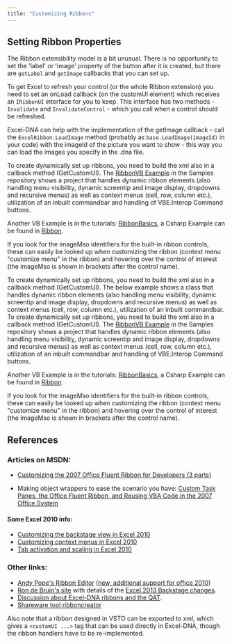 ```yaml
---
title: "Customizing Ribbons"
---
```

## Setting Ribbon Properties

The Ribbon extensibility model is a bit unusual. There is no opportunity to set the 'label' or 'image' property of the button after it is created, but there are `getLabel` and `getImage` callbacks that you can set up.

To get Excel to refresh your control (or the whole Ribbon extension) you need to set an onLoad callback (on the customUI element) which receives an `IRibbonUI` interface for you to keep. This interface has two methods - `Invalidate` and `InvalidateControl` - which you call when a control should be refreshed.

Excel-DNA can help with the implementation of the getImage callback - call the `ExcelRibbon.LoadImage` method (probably as `base.LoadImage(imageId)` in your code) with the imageId of the picture you want to show - this way you can load the images you specify in the .dna file.

To create dynamically set up ribbons, you need to build the xml also in a callback method (GetCustomUI). The [RibbonVB Example](https://github.com/Excel-DNA/Samples/tree/master/RibbonVB) in the Samples repository shows a project that handles dynamic ribbon elements (also handling menu visibility, dynamic screentip and image display, dropdowns and recursive menus) 
as well as context menus (cell, row, column etc.), utilization of an inbuilt commandbar and handling of VBE.Interop Command buttons.

Another VB Example is in the tutorials: [RibbonBasics](https://github.com/Excel-DNA/Tutorials/tree/master/Fundamentals/RibbonBasics), a Csharp Example can be found in [Ribbon](https://github.com/Excel-DNA/Samples/tree/master/Ribbon).

If you look for the imageMso identifiers for the built-in ribbon controls, these can easily be looked up when customizing the ribbon (context menu "customize menu" in the ribbon) and hovering over the control of interest (the imageMso is shown in brackets after the control name).

To create dynamically set up ribbons, you need to build the xml also in a callback method (GetCustomUI). The below example shows a class that handles dynamic ribbon elements (also handling menu visibility, dynamic screentip and image display, dropdowns and recursive menus) 
as well as context menus (cell, row, column etc.), utilization of an inbuilt commandbar.
To create dynamically set up ribbons, you need to build the xml also in a callback method (GetCustomUI). The [RibbonVB Example](https://github.com/Excel-DNA/Samples/tree/master/RibbonVB) in the Samples repository shows a project that handles dynamic ribbon elements (also handling menu visibility, dynamic screentip and image display, dropdowns and recursive menus) 
as well as context menus (cell, row, column etc.), utilization of an inbuilt commandbar and handling of VBE.Interop Command buttons.

Another VB Example is in the tutorials: [RibbonBasics](https://github.com/Excel-DNA/Tutorials/tree/master/Fundamentals/RibbonBasics), a Csharp Example can be found in [Ribbon](https://github.com/Excel-DNA/Samples/tree/master/Ribbon).

If you look for the imageMso identifiers for the built-in ribbon controls, these can easily be looked up when customizing the ribbon (context menu "customize menu" in the ribbon) and hovering over the control of interest (the imageMso is shown in brackets after the control name).

## References

### Articles on MSDN:

- [Customizing the 2007 Office Fluent Ribbon for Developers (3 parts)](http://msdn.microsoft.com/en-us/library/aa338202(office.12).aspx)

- Making object wrappers to ease the scenario you have: [Custom Task Panes, the Office Fluent Ribbon, and Reusing VBA Code in the 2007 Office System](http://msdn.microsoft.com/en-us/library/bb194905(v=office.12).aspx)

#### Some Excel 2010 info:

- [Customizing the backstage view in Excel 2010](http://msdn.microsoft.com/en-us/library/ee815851(v=office.14).aspx)
- [Customizing context menus in Excel 2010](http://msdn.microsoft.com/en-us/library/ee691832(v=office.14).aspx)
- [Tab activation and scaling in Excel 2010](http://msdn.microsoft.com/en-us/library/ee691834(v=office.14).aspx)

### Other links:
- [Andy Pope's Ribbon Editor](http://www.andypope.info/vba/ribboneditor.htm) ([new, additional support for office 2010](http://www.andypope.info/vba/ribboneditor_2010.htm))
- [Ron de Bruin's site](https://www.rondebruin.nl/win/section2.htm) with details of the [Excel 2013 Backstage changes](http://www.rondebruin.nl/win/s2/win005.htm).
- [Discussion about Excel-DNA ribbons and the QAT](https://groups.google.com/forum/#!searchin/exceldna/qat/exceldna/hDocYCHy_Ao/SxnKUXDxiX8J).
- [Shareware tool ribboncreator](https://www.ribboncreator.de/en/)

Also note that a ribbon designed in VSTO can be exported to xml, which gives a `<customUI ...>` tag that can be used directly in Excel-DNA, though the ribbon handlers have to be re-implemented.
